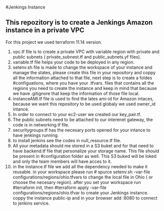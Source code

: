 #Jenkings Instance

## This repozitory is to create a Jenkings Amazon instance in a private VPC
For this project we used terraform 11.14 version.

1. vpc.tf file is to create a private VPC with variable region with private and public subnets ( private_subnest.tf and public_subnets.yf files). 
2. variable.tf file helps your code to be deployed in any region.
3. setenv.sh file is made to change the workspace of your instance and manage the states, please create this file in your repository and coppy all the information attached to that file, next step is to create a foldes #configuations, where you have your .tfvars. files that contains all the regions you need to create the instance and keep in mind that because we have .gitignore that keep the information of those file local.
4. instanceAMI.tf file is used to find the lates ami-id for Amazon intaces, because we want this repository to be used globaly we used owner_id intance.
5. In order to connect to your ec2-user we created our key_pair.tf.
6. The public subnets need to be attached to our interenet gateway, the code is in networking.tf file.
7. securitygroups.tf has the necesary ports opened for your intance to have jenkings running. 
8. to install jenkins see the codes in null_resource.tf file.
9. All your metadata should me stored in a S3 buket and for that need to have backend.tf file that personalize your storage name. This file should be present in #configuration folder as well. This S3 buked will be loked and only the team members will have acces to it. 
10. in the instance.tf file we add all the dependency needed to make it reusable. 
in your workspace please run # spurce setenv.sh -var-file configurations/regions/ohio.tfvars to change the local file in Ohio ( or choose the necesary region).
after you set your workspace run #terraform init, then #terraform apply -var-file configurations/regions/ohio.tfvar to create your Jenkings instance.
coppy the instance public-ip and in your browser add :8080 to connect to jenkins service.
